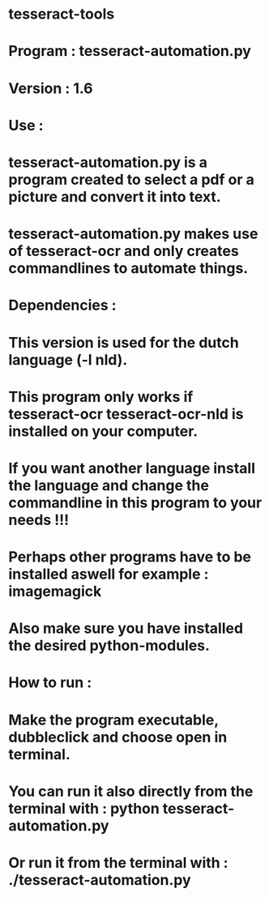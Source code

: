 # tesseract-tools

# Program : tesseract-automation.py
# Version : 1.6
# Use : 
# tesseract-automation.py is a program created to select a pdf or a picture and convert it into text.
# tesseract-automation.py makes use of tesseract-ocr and only creates commandlines to automate things.
# Dependencies : 
# This version is used for the dutch language (-l nld).
# This program only works if tesseract-ocr tesseract-ocr-nld is installed on your computer.
# If you want another language install the language and change the commandline in this program to your needs !!!
# Perhaps other programs have to be installed aswell for example : imagemagick
# Also make sure you have installed the desired python-modules.
# How to run :
# Make the program executable, dubbleclick and choose open in terminal.
# You can run it also directly from the terminal with : python tesseract-automation.py
# Or run it from the terminal with : ./tesseract-automation.py
